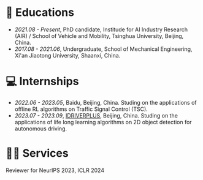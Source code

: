 
# 📖 Educations
- *2021.08 - Present*, PhD candidate, Institude for AI Industry Research (AIR) / School of Vehicle and Mobility, Tsinghua University, Beijing, China.
- *2017.08 - 2021.06*, Undergraduate, School of Mechanical Engineering, Xi'an Jiaotong University, Shaanxi, China.

# 💻 Internships
- *2022.06 - 2023.05*, Baidu, Beijing, China. Studing on the applications of offline RL algorithms on Traffic Signal Control (TSC).
- *2023.07 - 2023.09*, [IDRIVERPLUS](https://www.idriverplus.com/en/index.html), Beijing, China. Studing on the applications of life long learning algorithms on 2D object detection for autonomous driving.

# 🧑‍🎨 Services
Reviewer for NeurIPS 2023, ICLR 2024

